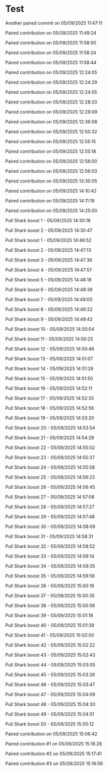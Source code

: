 # Test

Another paired commit on 05/09/2025 11:47:11

Paired contribution on 05/09/2025 11:49:24

Paired contribution on 05/09/2025 11:58:00

Paired contribution on 05/09/2025 11:58:24

Paired contribution on 05/09/2025 11:58:44

Paired contribution on 05/09/2025 12:24:05

Paired contribution on 05/09/2025 12:24:29

Paired contribution on 05/09/2025 12:24:55

Paired contribution on 05/09/2025 12:28:20

Paired contribution on 05/09/2025 12:29:09

Paired contribution on 05/09/2025 12:36:08

Paired contribution on 05/09/2025 12:50:32

Paired contribution on 05/09/2025 12:55:15

Paired contribution on 05/09/2025 12:55:18

Paired contribution on 05/09/2025 12:56:00

Paired contribution on 05/09/2025 12:56:03

Paired contribution on 05/09/2025 13:30:05

Paired contribution on 05/09/2025 14:10:42

Paired contribution on 05/09/2025 14:11:19

Paired contribution on 05/09/2025 14:25:00

Pull Shark boost 1 - 05/09/2025 14:30:18

Pull Shark boost 2 - 05/09/2025 14:30:47

Pull Shark boost 1 - 05/09/2025 14:46:52

Pull Shark boost 2 - 05/09/2025 14:47:13

Pull Shark boost 3 - 05/09/2025 14:47:36

Pull Shark boost 4 - 05/09/2025 14:47:57

Pull Shark boost 5 - 05/09/2025 14:48:18

Pull Shark boost 6 - 05/09/2025 14:48:39

Pull Shark boost 7 - 05/09/2025 14:49:00

Pull Shark boost 8 - 05/09/2025 14:49:22

Pull Shark boost 9 - 05/09/2025 14:49:42

Pull Shark boost 10 - 05/09/2025 14:50:04

Pull Shark boost 11 - 05/09/2025 14:50:25

Pull Shark boost 12 - 05/09/2025 14:50:46

Pull Shark boost 13 - 05/09/2025 14:51:07

Pull Shark boost 14 - 05/09/2025 14:51:29

Pull Shark boost 15 - 05/09/2025 14:51:50

Pull Shark boost 16 - 05/09/2025 14:52:11

Pull Shark boost 17 - 05/09/2025 14:52:33

Pull Shark boost 18 - 05/09/2025 14:52:56

Pull Shark boost 19 - 05/09/2025 14:53:20

Pull Shark boost 20 - 05/09/2025 14:53:54

Pull Shark boost 21 - 05/09/2025 14:54:28

Pull Shark boost 22 - 05/09/2025 14:55:02

Pull Shark boost 23 - 05/09/2025 14:55:37

Pull Shark boost 24 - 05/09/2025 14:55:58

Pull Shark boost 25 - 05/09/2025 14:56:23

Pull Shark boost 26 - 05/09/2025 14:56:45

Pull Shark boost 27 - 05/09/2025 14:57:06

Pull Shark boost 28 - 05/09/2025 14:57:27

Pull Shark boost 29 - 05/09/2025 14:57:48

Pull Shark boost 30 - 05/09/2025 14:58:09

Pull Shark boost 31 - 05/09/2025 14:58:31

Pull Shark boost 32 - 05/09/2025 14:58:52

Pull Shark boost 33 - 05/09/2025 14:59:14

Pull Shark boost 34 - 05/09/2025 14:59:35

Pull Shark boost 35 - 05/09/2025 14:59:56

Pull Shark boost 36 - 05/09/2025 15:00:18

Pull Shark boost 37 - 05/09/2025 15:00:35

Pull Shark boost 38 - 05/09/2025 15:00:56

Pull Shark boost 39 - 05/09/2025 15:01:18

Pull Shark boost 40 - 05/09/2025 15:01:39

Pull Shark boost 41 - 05/09/2025 15:02:00

Pull Shark boost 42 - 05/09/2025 15:02:22

Pull Shark boost 43 - 05/09/2025 15:02:43

Pull Shark boost 44 - 05/09/2025 15:03:05

Pull Shark boost 45 - 05/09/2025 15:03:26

Pull Shark boost 46 - 05/09/2025 15:03:47

Pull Shark boost 47 - 05/09/2025 15:04:09

Pull Shark boost 48 - 05/09/2025 15:04:30

Pull Shark boost 49 - 05/09/2025 15:04:51

Pull Shark boost 50 - 05/09/2025 15:05:12

Paired contribution on 05/09/2025 15:06:42

Paired contribution #1 on 05/09/2025 15:16:28

Paired contribution #2 on 05/09/2025 15:17:41

Paired contribution #3 on 05/09/2025 15:18:56
